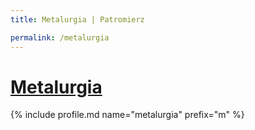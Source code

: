 ```yaml
---
title: Metalurgia | Patromierz

permalink: /metalurgia
---
```


# [Metalurgia](https://patronite.pl/metalurgia)

{% include profile.md name="metalurgia" prefix="m" %}
